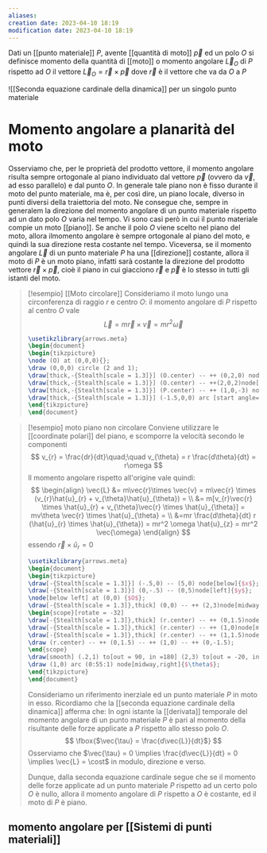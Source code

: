 ```yaml
---
aliases: 
creation date: 2023-04-10 18:19
modification date: 2023-04-10 18:19
---
```


Dati un [[punto materiale]] $P$, avente [[quantità di moto]] $\vec{p}$ ed un polo $O$ si definisce momento della quantità di [[moto]] o momento angolare $\vec{L}_{O}$ di $P$ rispetto ad $O$ il vettore
$\vec{L}_{O} = \vec{r} \times \vec{p}$ 
dove $\vec{r}$ è il vettore che va da $O$ a $P$


![[Seconda equazione cardinale della dinamica]] per un singolo punto materiale



# Momento angolare a planarità del moto
Osserviamo che, per le proprietà del prodotto vettore, il momento angolare risulta sempre ortogonale al piano individuato dal vettore $\vec{p}$ (ovvero da $\vec{v}$, ad esso parallelo) e dal punto $O$. In generale tale piano non è fisso durante il moto del punto materiale, ma è, per così dire, un piano locale, diverso in punti diversi della traiettoria del moto. Ne consegue che, sempre in generalem la direzione del momento angolare di un punto materiale rispetto ad un dato polo $O$ varia nel tempo.
Vi sono casi però in cui il punto materiale compie un moto [[piano]]. Se anche il polo $O$ viene scelto nel piano del moto, allora ilmomento angolare è sempre ortogonale al piano del moto, e quindi la sua direzione resta costante nel tempo.
Viceversa, se il momento angolare $\vec{L}$ di un punto materiale $P$ ha una [[direzione]] costante, allora il moto di $P$ è un moto piano, infatti sarà costante la direzione del prodotto vettore $\vec{r} \times \vec{p}$, cioè il piano in cui giacciono $\vec{r}$ e $\vec{p}$ è lo stesso in tutti gli istanti del moto.


>[!esempio] [[Moto circolare]]
>Consideriamo il moto lungo una circonferenza di raggio $r$ e centro $O$: il momento angolare di $P$ rispetto al centro $O$ vale
>$$ \vec{L} = m\vec{r} \times \vec{v}= mr^2\vec{\omega}$$
>
> ```tikz
> \usetikzlibrary{arrows.meta}
>\begin{document}
>\begin{tikzpicture}
>\node (O) at (0,0,0){};
>\draw (0,0,0) circle (2 and 1);
>\draw[thick,-{Stealth[scale = 1.3]}] (O.center) -- ++ (0,2,0) node[below right]{$\vec{\omega}$};
>\draw[thick,-{Stealth[scale = 1.3]}] (O.center) -- ++(2,0,2)node[midway, above]{$\vec{r}$}node(P){};
>\draw[thick,-{Stealth[scale = 1.3]}] (P.center) -- ++ (1,0,-3) node[above left]{$\vec{p}$};
>\draw[thick,-{Stealth[scale = 1.3]}] (-1.5,0,0) arc [start angle=180, end angle = 270, x radius = 1.5, y radius = 0.75];
>\end{tikzpicture}
>\end{document}
>```

>[!esempio] moto piano non circolare
>Conviene utilizzare le [[coordinate polari]] del piano, e scomporre la velocità secondo le componenti
>$$ v_{r} = \frac{dr}{dt}\quad;\quad v_{\theta} = r \frac{d\theta}{dt} = r\omega   $$
>Il momento angolare rispetto all'origine vale quindi:
>$$ \begin{align}
>\vec{L} &= m\vec{r}\times \vec{v} = m\vec{r} \times (v_{r}\hat{u}_{r} + v_{\theta}\hat{u}_{\theta}) = \\
> &= m[v_{r}\vec{r} \times \hat{u}_{r} + v_{\theta}\vec{r} \times \hat{u}_{\theta}] = mv\theta \vec{r} \times \hat{u}_{\theta} = \\
> &=mr \frac{d\theta}{dt} r (\hat{u}_{r} \times \hat{u}_{\theta}) = mr^2 \omega \hat{u}_{z} = mr^2 \vec{\omega}
>\end{align} $$
>essendo $\vec{r} \times \hat{u}_{r} = 0$
> ```tikz
> \usetikzlibrary{arrows.meta}
>\begin{document}
>\begin{tikzpicture}
>\draw[-{Stealth[scale = 1.3]}] (-.5,0) -- (5,0) node[below]{$x$};
>\draw[-{Stealth[scale = 1.3]}] (0,-.5) -- (0,5)node[left]{$y$};
>\node[below left] at (0,0) {$O$};
>\draw[-{Stealth[scale = 1.3]},thick] (0,0) -- ++ (2,3)node[midway,above]{$\vec{r}$} node(r){};
>\begin{scope}[rotate = -32]
>\draw[-{Stealth[scale = 1.3]},thick] (r.center) -- ++ (0,1.5)node[midway,left]{$\vec{v}_{r}$};
>\draw[-{Stealth[scale = 1.3]},thick] (r.center) -- ++ (1,0)node[midway,below]{$\vec{v}_{\theta}$};
>\draw[-{Stealth[scale = 1.3]},thick] (r.center) -- ++ (1,1.5)node[above]{$\vec{v}$};
>\draw (r.center) -- ++ (0,1.5) -- ++ (1,0) -- ++ (0,-1.5);
>\end{scope} 
>\draw[smooth] (.2,1) to[out = 90, in =180] (2,3) to[out = -20, in = 200] (4,3) to[out = 20, in = 270] (4.5,4);
>\draw (1,0) arc (0:55:1) node[midway,right]{$\theta$};
>\end{tikzpicture}
>\end{document}
>```
>Consideriamo un riferimento inerziale ed un punto materiale $P$ in moto in esso. Ricordiamo che la [[seconda equazione cardinale della dinamica]] afferma che:
>In ogni istante la [[derivata]] temporale del momento angolare di un punto materiale $P$ è pari al momento della risultante delle forze applicate a $P$ rispetto allo stesso polo $O$.
>$$ \fbox{$\vec{\tau} = \frac{d\vec{L}}{dt}$} $$
>Osserviamo che $\vec{\tau} = 0 \implies \frac{d\vec{L}}{dt} = 0 \implies \vec{L} = \cost$ in modulo, direzione e verso.
>
>Dunque, dalla seconda equazione cardinale segue che se il momento delle forze applicate ad un punto materiale $P$ rispetto ad un certo polo $O$ è nullo, allora il momento angolare di $P$ rispetto a $O$ è costante, ed il moto di $P$ è piano.

## momento angolare per [[Sistemi di punti materiali]]
